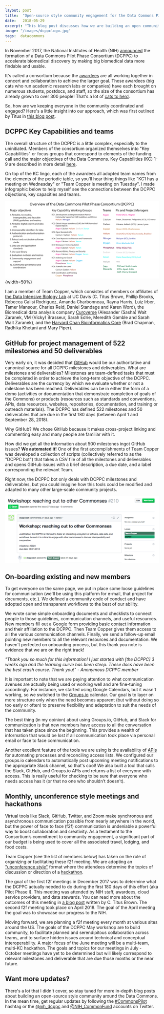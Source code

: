 ```yaml
---
layout: post
title:  "Open-source style community engagement for the Data Commons Pilot Phase Consortium"
date:   2018-05-29
excerpt: "This blog post discusses how we are building an open community around a larger goal of making big data more findable and usable to accelerate biomedical discovery"
image: "/images/dcppclogo.jpg"
tags:  datacommons
---
```



In November 2017, the National Institutes of Health (NIH) [announced][press1] the formation of a Data Commons Pilot Phase Consortium (DCPPC) to accelerate biomedical discovery by making big biomedical data more findable and usable. 

It's called a consortium because the [awardees][awardees] are all working together in concert and collaboration to achieve the larger goal. Those awardees (big cats who run academic research labs or companies) have each brought on numerous students, postdocs, and staff, so the size of the consortium has already grown to over 300 people! That's a lot of [cats to herd][cats].

So, how are we keeping everyone in the community coordinated and engaged? Here's a little insight into our approach, which was first outlined by Titus in [this blog post][approach]. 

## DCPPC Key Capabilities and teams

The overall structure of the DCPPC is a little complex, especially to the uninitiated.  Members of the consortium organized themselves into "Key Capabilities" or focus groups that correspond to elements of the funding call and the major objectives of the Data Commons. Key Capabilities (KC) 1-9 are described in more detail [here](https://hackmd.io/s/HJKUu1WWf).

On top of the KC lingo, each of the awardees all adopted team names from the elements of the periodic table, so you'll hear thing things like "KC1 has a meeting on Wednesday" or "Team Copper is meeting on Tuesday". I made infographic below to help myself see the connections between the DCPPC objections, key capacities and teams. 

![fig1](/images/dcppc-cheatsheet-02.png){width=50%}

I am a member of Team Copper, which consistes of members or affiliates of [the Data Intensive Biology Lab][DIBlab] at UC Davis (C. Titus Brown, Phillip Brooks, Rebecca Calisi Rodriguez, Amanda Charbonneau, Rayna Harris, Luiz Irber, Tamer Mansour, Charles Reid, Daniel Standage and Karen Word), the Biomedical data analysis company [Curoverse][curoverse] (Alexander (Sasha) Wait Zaranek, VM (Vicky) Brasseur, Sarah Edrie, Meredith Gamble and Sarah Wait Zaranek), and the [Harvard Chan Bioinformatics Core][hcbc] (Brad Chapman, Radhika Khetani and Mary Piper).

## GitHub for project management of 522 milestones and 50 deliverables

Very early on, it was decided that [GitHub](https://github.com/) would be our authoritative and canonical source for all DCPPC milestones and deliverables. What are milestones and deliverables? Milestones are team-defined tasks that must be completed in order to achieve the long-term objective of the DCPPC. Deliverables are the currency by which we evaluate whether or not a milestone has been reached. Deliverables can be in either the form of a demo (activities or documentation that demonstrate completion of goals of the Commons) or products (resources such as standards and conventions, APIs, data resources, websites, repositories, documentation, and training or outreach materials). The DCPPC has defined 522 milestones and 50 deliverables that are due in the first 180 days (between April 1 and September 28, 2018). 

Why GitHub? We chose GitHub because it makes cross-project linking and commenting easy and many people are familiar with it. 

How did we get all the information about 500 milestones ingot GitHub issues? **We automated it!** One of the first accomplishments of Team Copper was developed a collection of scripts (collectively referred to as the "DCPPC bot") that takes a CSV file of all the milestones and deliverables and opens GitHub issues with a brief description, a due date, and a label corresponding the relevant Team. 

Right now, the DCPPC bot only deals with DCPPC milestones and deliverables, but you could imagine how this tools could be modified and adapted to many other large-scale community projects. 

![fig2](/images/dcppcbot.png)

## On-boarding existing and new members

To get everyone on the same page, we put in place some loose guidelines for communication (we'll be using this platform for e-mail, that project for documents, etc.). We defined a community code of conduct and have adopted open and transparent workflows to the best of our ability. 

We wrote some simple onboarding documents and checklists to connect people to those guidelines, communication channels, and useful resources. New members fill out a Google form providing basic contact information and their affiliation to the DCPPC. Then Team Copper gives them access to all the various communication channels. Finally, we send a follow-up email pointing new members to all the relevant resources and documentation. We haven't perfected on onboarding process, but this thank you note is evidence that we are on the right track!

_"Thank you so much for this information! I just started with [the DCPPC] 3 weeks ago and the learning curve has been steep. These docs have been the best crash course. Thank you!" - Anonymous DCPPC member_

It is important to note that we are paying attention to what communication avenues are actually being used or working well and are fine-tuning accordingly. For instance, we started using Google Calendars, but it wasn't working, so we switched to the [Groups.io](https://groups.io/) calendar. Our goal is to layer on more structure only when the need becomes apparent (but without doing so too early or often) to preserve flexibility and adaptation to suit the needs of the community.

The best thing (in my opinion) about using Groups.io, GitHub, and Slack for communication is that new members have access to all the conversation that has taken place since the beginning. This provides a wealth of information that would be lost if all communication took place via personal email or face to face communication. 

Another excellent feature of the tools we are using is the availability of [APIs][apiwiki] for automating processes and reconciling access lists. We configured our groups.io calendars to automatically post upcoming meeting notifications to the appropriate Slack channel, so that's cool! We also built a tool that calls the Slack, GitHub, and Groups.io APIs and returns a list of everyone with access. This is really useful for checking to be sure that everyone who needs access has it (or that no one who shouldn't doesn't). 

## Monthly, unconference style meetings and hackathons

Virtual tools like Slack, GitHub, Twitter, and Zoom make synchronous and asynchronous communication possible from nearly anywhere in the world, but the power of face to face (f2f) communication is undeniable a powerful way to boost collaboration and creativity. As a testament to the Consortium’s commitment to community engagement, a significant part of our budget is being used to cover all the associated travel, lodging, and food costs.  

Team Copper (see the list of members below) has taken on the role of organizing or facilitating these f2f meeting. We are adopting an ["unconference style"][unconferencewiki] format where the attendees determine the topics of discussion or direction of a [hackathon][hackathonwiki].

The goal of the first f2f meetings in December 2017 was to determine what the DCPPC actually needed to do during the first 180 days of this effort (aka Pilot Phase I). This meeting was attended by NIH staff, awardees, cloud service providers, and data stewards. You can read more about the outcomes of this meeting in [a blog post][kickoff] written by C. Titus Brown. The second f2f meeting took place on April 2018. The goal of the April meeting the goal was to showcase our progress to the NIH.

Moving forward, we are planning a f2f meeting every month at various sites around the US. 
The goals of the DCPPC May workshop are to build community, to facilitate planned and serendipitous collaboration across teams, and to surface hidden issues around technical and conceptual interoperability. A major focus of the June meeting will be a multi-team, multi-KC hackathon. The goals and topics for our meetings in July - October meetings have yet to be determined but will likely correspond to relevant milestones and deliverable that are due those months or the near future.

## Want more updates?

There's a lot that I didn't cover, so stay tuned for more in-depth blog posts about building an open-source style community around the Data Commons. In the mean time, get regular updates by following the [#CommonsPilot][hashtag] hashtag or the [@nih_dcppc](https://twitter.com/nih_dcppc) ‏and [@NIH_CommonFund](https://twitter.com/NIH_CommonFund) accounts on Twitter. 

[press1]: https://www.nih.gov/news-events/news-releases/nih-awards-test-ways-store-access-share-compute-biomedical-data-cloud
[awardees]: https://commonfund.nih.gov/commons/awardees 
[cats]: https://www.youtube.com/watch?v=Pk7yqlTMvp8
[approach]: http://ivory.idyll.org/blog/2018-growing-community.html
[unconferencewiki]: https://en.wikipedia.org/wiki/Unconference
[kickoff]: http://ivory.idyll.org/blog/2017-commonspilot-kickoff.html
[hackathonwiki]: https://en.wikipedia.org/wiki/Hackathon
[apiwiki]: https://en.wikipedia.org/wiki/Application_programming_interface
[DIBlab]: http://ivory.idyll.org/lab/
[curoverse]: https://curoverse.com/
[hcbc]: http://bioinformatics.sph.harvard.edu/
[hashtag]: https://twitter.com/search?src=typd&q=%23commonspilot
